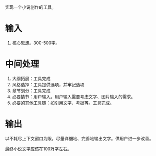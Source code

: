 实现一个小说创作的工具。

# 输入

1. 核心思想。300-500字。

# 中间处理

1. 大纲拓展：工具完成
2. 风格选择：工具提供选项，并牢记选项
3. 章节划分：工具完成
4. 必要情节：用户输入。用户输入需要考虑文字、图片输入的需求。
5. 必要的其他工具链：如引用文字、考据等。工具完成。

# 输出

以不耗尽上下文窗口为限，尽量详细地、完善地输出文字。供用户进一步改善。

最终小说文字应该在100万字左右。


